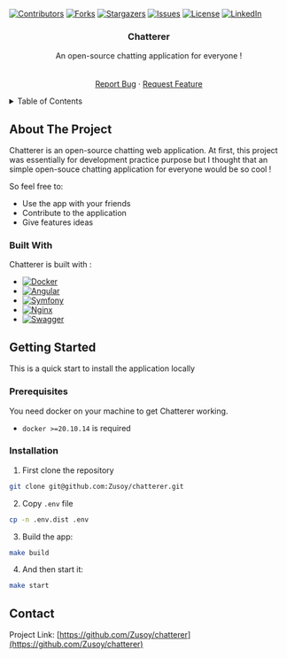 <!-- PROJECT SHIELDS -->
[![Contributors][contributors-shield]][contributors-url]
[![Forks][forks-shield]][forks-url]
[![Stargazers][stars-shield]][stars-url]
[![Issues][issues-shield]][issues-url]
[![License][license-shield]][license-url]
[![LinkedIn][linkedin-shield]][linkedin-url]

<div align="center">
  <h3 align="center">Chatterer</h3>

  <p align="center">
    An open-source chatting application for everyone !
    <br />
    <a href="https://github.com/Zusoy/chatterer"><strong></strong></a>
    <br />
    <br />
    <a href="https://github.com/Zusoy/chatterer/issues">Report Bug</a>
    ·
    <a href="https://github.com/Zusoy/chatterer/pulls">Request Feature</a>
  </p>
</div>

<!-- TABLE OF CONTENTS -->
<details>
  <summary>Table of Contents</summary>
  <ol>
    <li>
      <a href="#about-the-project">About The Project</a>
      <ul>
        <li><a href="#built-with">Built With</a></li>
      </ul>
    </li>
    <li>
      <a href="#getting-started">Getting Started</a>
      <ul>
        <li><a href="#prerequisites">Prerequisites</a></li>
        <li><a href="#installation">Installation</a></li>
      </ul>
    </li>
    <li><a href="#contact">Contact</a></li>
  </ol>
</details>

<!-- ABOUT THE PROJECT -->
## About The Project

Chatterer is an open-source chatting web application. At first, this project was essentially for development practice purpose but I thought that an simple open-souce chatting application for everyone would be so cool !

So feel free to:

- Use the app with your friends
- Contribute to the application
- Give features ideas

### Built With

Chatterer is built with :

* [![Docker][Docker.com]][Docker-url]
* [![Angular][Angular.io]][Angular-url]
* [![Symfony][Symfony.com]][Symfony-url]
* [![Nginx][Nginx.com]][Nginx-url]
* [![Swagger][Swagger.io]][Swagger-url]

<!-- GETTING STARTED -->
## Getting Started

This is a quick start to install the application locally

### Prerequisites

You need docker on your machine to get Chatterer working.

- `docker >=20.10.14` is required

### Installation

1. First clone the repository
```sh
git clone git@github.com:Zusoy/chatterer.git
```

2. Copy `.env` file
```sh
cp -n .env.dist .env
```

3. Build the app:
```sh
make build
```

4. And then start it:
```sh
make start
```

<!-- CONTACT -->
## Contact

Project Link: [https://github.com/Zusoy/chatterer](https://github.com/Zusoy/chatterer)

<!-- MARKDOWN LINKS & IMAGES -->
<!-- https://www.markdownguide.org/basic-syntax/#reference-style-links -->
[contributors-shield]: https://img.shields.io/github/contributors/zusoy/chatterer.svg?style=for-the-badge
[contributors-url]: https://github.com/Zusoy/chatterer/graphs/contributors
[forks-shield]: https://img.shields.io/github/forks/zusoy/chatterer.svg?style=for-the-badge
[forks-url]: https://github.com/Zusoy/chatterer/network/members
[stars-shield]: https://img.shields.io/github/stars/zusoy/chatterer.svg?style=for-the-badge
[stars-url]: https://github.com/Zusoy/chatterer/stargazers
[issues-shield]: https://img.shields.io/github/issues/zusoy/chatterer.svg?style=for-the-badge
[issues-url]: https://github.com/Zusoy/chatterer/issues
[linkedin-shield]: https://img.shields.io/badge/-LinkedIn-black.svg?style=for-the-badge&logo=linkedin&colorB=555
[linkedin-url]: https://www.linkedin.com/in/gr%C3%A9goire-drapeau-742425123/
[license-shield]: https://img.shields.io/github/license/zusoy/chatterer.svg?style=for-the-badge
[license-url]: https://github.com/zusoy/chatterer/blob/master/LICENSE.txt

[Docker.com]: https://img.shields.io/badge/DOCKER-2496ED?style=for-the-badge&logo=docker&logoColor=white
[Docker-url]: https://www.docker.com/
[Angular.io]: https://img.shields.io/badge/Angular-DD0031?style=for-the-badge&logo=angular&logoColor=white
[Angular-url]: https://angular.io/
[Symfony.com]: https://img.shields.io/badge/Symfony-000000?style=for-the-badge&logo=symfony&logoColor=white
[Symfony-url]: https://symfony.com/
[Nginx.com]: https://img.shields.io/badge/NGINX-009639?style=for-the-badge&logo=nginx&logoColor=white
[Nginx-url]: https://nginx.com
[Swagger.io]: https://img.shields.io/badge/SWAGGER-85EA2D?style=for-the-badge&logo=swagger&logoColor=white
[Swagger-url]: https://swagger.io/
